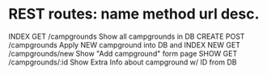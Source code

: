 REST routes:
name    method  url                  desc.
=========================================
INDEX   GET     /campgrounds         Show all campgrounds in DB
CREATE  POST    /campgrounds         Apply NEW campground into DB and INDEX
NEW     GET     /campgrounds/new     Show "Add campground" form page
SHOW    GET     /campgrounds/:id     Show Extra Info about campground w/ ID from DB